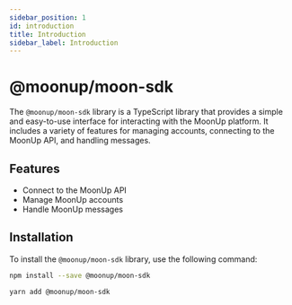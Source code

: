 ```yaml
---
sidebar_position: 1
id: introduction
title: Introduction
sidebar_label: Introduction
---
```


# @moonup/moon-sdk

The `@moonup/moon-sdk` library is a TypeScript library that provides a simple and easy-to-use interface for interacting with the MoonUp platform. It includes a variety of features for managing accounts, connecting to the MoonUp API, and handling messages.

## Features

- Connect to the MoonUp API
- Manage MoonUp accounts
- Handle MoonUp messages

## Installation

To install the `@moonup/moon-sdk` library, use the following command:

<Tabs>
<TabItem value="npm">

```bash
npm install --save @moonup/moon-sdk
```

</TabItem>
<TabItem value="yarn">

```bash
yarn add @moonup/moon-sdk
```

</TabItem>
</Tabs>

